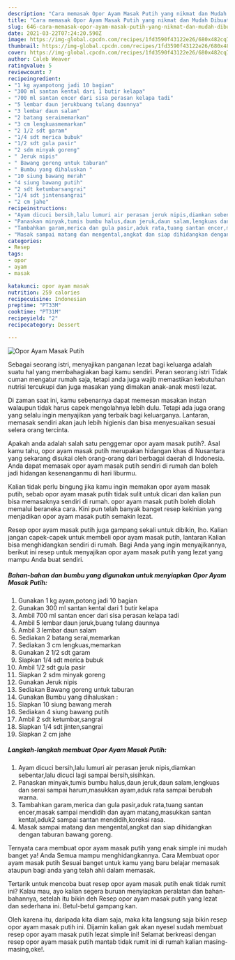 ```yaml
---
description: "Cara memasak Opor Ayam Masak Putih yang nikmat dan Mudah Dibuat"
title: "Cara memasak Opor Ayam Masak Putih yang nikmat dan Mudah Dibuat"
slug: 646-cara-memasak-opor-ayam-masak-putih-yang-nikmat-dan-mudah-dibuat
date: 2021-03-22T07:24:20.590Z
image: https://img-global.cpcdn.com/recipes/1fd3590f43122e26/680x482cq70/opor-ayam-masak-putih-foto-resep-utama.jpg
thumbnail: https://img-global.cpcdn.com/recipes/1fd3590f43122e26/680x482cq70/opor-ayam-masak-putih-foto-resep-utama.jpg
cover: https://img-global.cpcdn.com/recipes/1fd3590f43122e26/680x482cq70/opor-ayam-masak-putih-foto-resep-utama.jpg
author: Caleb Weaver
ratingvalue: 5
reviewcount: 7
recipeingredient:
- "1 kg ayampotong jadi 10 bagian"
- "300 ml santan kental dari 1 butir kelapa"
- "700 ml santan encer dari sisa perasan kelapa tadi"
- "5 lembar daun jerukbuang tulang daunnya"
- "3 lembar daun salam"
- "2 batang seraimemarkan"
- "3 cm lengkuasmemarkan"
- "2 1/2 sdt garam"
- "1/4 sdt merica bubuk"
- "1/2 sdt gula pasir"
- "2 sdm minyak goreng"
- " Jeruk nipis"
- " Bawang goreng untuk taburan"
- " Bumbu yang dihaluskan "
- "10 siung bawang merah"
- "4 siung bawang putih"
- "2 sdt ketumbarsangrai"
- "1/4 sdt jintensangrai"
- "2 cm jahe"
recipeinstructions:
- "Ayam dicuci bersih,lalu lumuri air perasan jeruk nipis,diamkan sebentar,lalu dicuci lagi sampai bersih,sisihkan."
- "Panaskan minyak,tumis bumbu halus,daun jeruk,daun salam,lengkuas dan serai sampai harum,masukkan ayam,aduk rata sampai berubah warna."
- "Tambahkan garam,merica dan gula pasir,aduk rata,tuang santan encer,masak sampai mendidih dan ayam matang,masukkan santan kental,aduk2 sampai santan mendidih,koreksi rasa."
- "Masak sampai matang dan mengental,angkat dan siap dihidangkan dengan taburan bawang goreng."
categories:
- Resep
tags:
- opor
- ayam
- masak

katakunci: opor ayam masak 
nutrition: 259 calories
recipecuisine: Indonesian
preptime: "PT33M"
cooktime: "PT31M"
recipeyield: "2"
recipecategory: Dessert

---
```



![Opor Ayam Masak Putih](https://img-global.cpcdn.com/recipes/1fd3590f43122e26/680x482cq70/opor-ayam-masak-putih-foto-resep-utama.jpg)

Sebagai seorang istri, menyajikan panganan lezat bagi keluarga adalah suatu hal yang membahagiakan bagi kamu sendiri. Peran seorang istri Tidak cuman mengatur rumah saja, tetapi anda juga wajib memastikan kebutuhan nutrisi tercukupi dan juga masakan yang dimakan anak-anak mesti lezat.

Di zaman  saat ini, kamu sebenarnya dapat memesan masakan instan walaupun tidak harus capek mengolahnya lebih dulu. Tetapi ada juga orang yang selalu ingin menyajikan yang terbaik bagi keluarganya. Lantaran, memasak sendiri akan jauh lebih higienis dan bisa menyesuaikan sesuai selera orang tercinta. 



Apakah anda adalah salah satu penggemar opor ayam masak putih?. Asal kamu tahu, opor ayam masak putih merupakan hidangan khas di Nusantara yang sekarang disukai oleh orang-orang dari berbagai daerah di Indonesia. Anda dapat memasak opor ayam masak putih sendiri di rumah dan boleh jadi hidangan kesenanganmu di hari liburmu.

Kalian tidak perlu bingung jika kamu ingin memakan opor ayam masak putih, sebab opor ayam masak putih tidak sulit untuk dicari dan kalian pun bisa memasaknya sendiri di rumah. opor ayam masak putih boleh diolah memalui beraneka cara. Kini pun telah banyak banget resep kekinian yang menjadikan opor ayam masak putih semakin lezat.

Resep opor ayam masak putih juga gampang sekali untuk dibikin, lho. Kalian jangan capek-capek untuk membeli opor ayam masak putih, lantaran Kalian bisa menghidangkan sendiri di rumah. Bagi Anda yang ingin menyajikannya, berikut ini resep untuk menyajikan opor ayam masak putih yang lezat yang mampu Anda buat sendiri.

<!--inarticleads1-->

##### Bahan-bahan dan bumbu yang digunakan untuk menyiapkan Opor Ayam Masak Putih:

1. Gunakan 1 kg ayam,potong jadi 10 bagian
1. Gunakan 300 ml santan kental dari 1 butir kelapa
1. Ambil 700 ml santan encer dari sisa perasan kelapa tadi
1. Ambil 5 lembar daun jeruk,buang tulang daunnya
1. Ambil 3 lembar daun salam
1. Sediakan 2 batang serai,memarkan
1. Sediakan 3 cm lengkuas,memarkan
1. Gunakan 2 1/2 sdt garam
1. Siapkan 1/4 sdt merica bubuk
1. Ambil 1/2 sdt gula pasir
1. Siapkan 2 sdm minyak goreng
1. Gunakan  Jeruk nipis
1. Sediakan  Bawang goreng untuk taburan
1. Gunakan  Bumbu yang dihaluskan :
1. Siapkan 10 siung bawang merah
1. Sediakan 4 siung bawang putih
1. Ambil 2 sdt ketumbar,sangrai
1. Siapkan 1/4 sdt jinten,sangrai
1. Siapkan 2 cm jahe




<!--inarticleads2-->

##### Langkah-langkah membuat Opor Ayam Masak Putih:

1. Ayam dicuci bersih,lalu lumuri air perasan jeruk nipis,diamkan sebentar,lalu dicuci lagi sampai bersih,sisihkan.
1. Panaskan minyak,tumis bumbu halus,daun jeruk,daun salam,lengkuas dan serai sampai harum,masukkan ayam,aduk rata sampai berubah warna.
1. Tambahkan garam,merica dan gula pasir,aduk rata,tuang santan encer,masak sampai mendidih dan ayam matang,masukkan santan kental,aduk2 sampai santan mendidih,koreksi rasa.
1. Masak sampai matang dan mengental,angkat dan siap dihidangkan dengan taburan bawang goreng.




Ternyata cara membuat opor ayam masak putih yang enak simple ini mudah banget ya! Anda Semua mampu menghidangkannya. Cara Membuat opor ayam masak putih Sesuai banget untuk kamu yang baru belajar memasak ataupun bagi anda yang telah ahli dalam memasak.

Tertarik untuk mencoba buat resep opor ayam masak putih enak tidak rumit ini? Kalau mau, ayo kalian segera buruan menyiapkan peralatan dan bahan-bahannya, setelah itu bikin deh Resep opor ayam masak putih yang lezat dan sederhana ini. Betul-betul gampang kan. 

Oleh karena itu, daripada kita diam saja, maka kita langsung saja bikin resep opor ayam masak putih ini. Dijamin kalian gak akan nyesel sudah membuat resep opor ayam masak putih lezat simple ini! Selamat berkreasi dengan resep opor ayam masak putih mantab tidak rumit ini di rumah kalian masing-masing,oke!.

